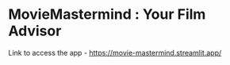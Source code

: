 # MovieMastermind : Your Film Advisor

Link to access the app - https://movie-mastermind.streamlit.app/
